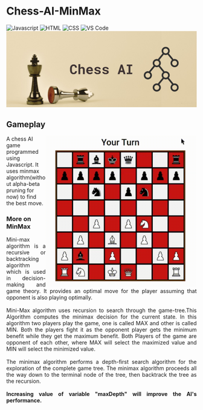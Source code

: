 # Chess-AI-MinMax
![Javascript](https://img.shields.io/badge/Javascript-yellow?style=for-the-badge&logo=javascript&logoColor=darkyellow)
![HTML](https://img.shields.io/badge/HTML-lightblue?style=for-the-badge&logo=html5&logoColor=darkblue)
![CSS](https://img.shields.io/badge/CSS-lightgreen?style=for-the-badge&logo=css3&logoColor=darkgreen)
![VS Code](https://img.shields.io/badge/VSCode-blue?style=for-the-badge&logo=visualstudio&logoColor=darkblue)
![banner](https://github.com/prabhav-pandya/Chess-AI-MinMax/blob/main/Show%20Images/banner.png)
<br>
<div>
  <h2>Gameplay</h2>
  <div>
    <img align = "right" height = "400px" width = "400px" src = "https://github.com/prabhav-pandya/Chess-AI-MinMax/blob/main/Show%20Images/demo.gif">
    <p>A chess AI game programmed using Javascript. It uses minmax algorithm(without alpha-beta pruning for now) to find the best move. </p>
    <h3>More on MinMax</h3>
        <p align="justify">Mini-max algorithm is a recursive or backtracking algorithm which is used in decision-making and game theory. It provides an optimal move for the player assuming that opponent is also playing optimally.
 <br><br>
          Mini-Max algorithm uses recursion to search through the game-tree.This Algorithm computes the minimax decision for the current state. In this algorithm two players play the game, one is called MAX and other is called MIN. Both the players fight it as the opponent player gets the minimum benefit while they get the maximum benefit. Both Players of the game are opponent of each other, where MAX will select the maximized value and MIN will select the minimized value. 
          <br><br>
          The minimax algorithm performs a depth-first search algorithm for the exploration of the complete game tree. The minimax algorithm proceeds all the way down to the terminal node of the tree, then backtrack the tree as the recursion.
<br><br>
<strong>Increasing value of variable "maxDepth" will improve the AI's performance.</strong>
    </p>
  </div>
</div>
